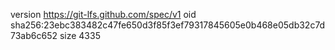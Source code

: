 version https://git-lfs.github.com/spec/v1
oid sha256:23ebc383482c47fe650d3f85f3ef79317845605e0b468e05db32c7d73ab6c652
size 4335

